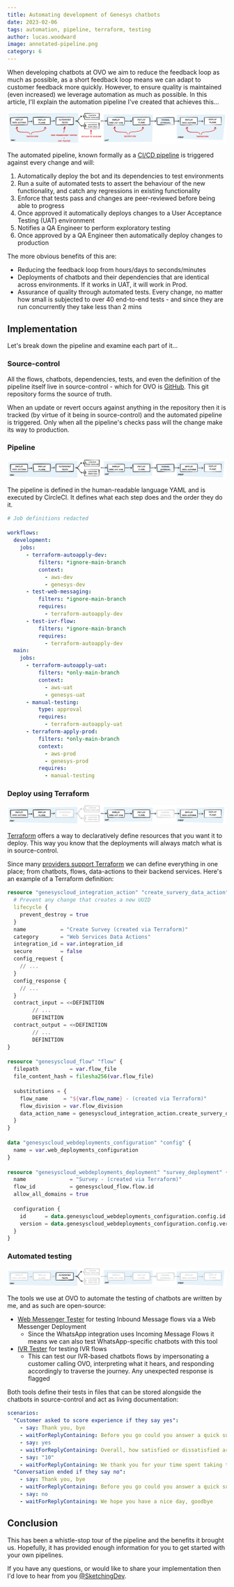 ```yaml
---
title: Automating development of Genesys chatbots
date: 2023-02-06
tags: automation, pipeline, terraform, testing
author: lucas.woodward
image: annotated-pipeline.png
category: 6
---
```


When developing chatbots at OVO we aim to reduce the feedback loop as much as possible, as a short feedback loop means we
can adapt to customer feedback more quickly. However, to ensure quality is maintained (even increased) we leverage
automation as much as possible. In this article, I'll explain the automation pipeline I've created that achieves this...

![Diagram of the pipeline annotated with technologies relevant to each step](annotated-pipeline.png)

The automated pipeline, known formally as a [CI/CD pipeline](https://en.wikipedia.org/wiki/CI/CD) is triggered against
every change and will:
1. Automatically deploy the bot and its dependencies to test environments
2. Run a suite of automated tests to assert the behaviour of the new functionality, and catch any regressions in existing functionality
3. Enforce that tests pass and changes are peer-reviewed before being able to progress
4. Once approved it automatically deploys changes to a User Acceptance Testing (UAT) environment
5. Notifies a QA Engineer to perform exploratory testing
6. Once approved by a QA Engineer then automatically deploy changes to production

The more obvious benefits of this are:
- Reducing the feedback loop from hours/days to seconds/minutes
- Deployments of chatbots and their dependencies that are identical across environments. If it works in UAT, it will work in Prod.
- Assurance of quality through automated tests. Every change, no matter how small is subjected to over 40 end-to-end tests - and since they are run concurrently they take less than 2 mins

## Implementation
Let's break down the pipeline and examine each part of it...

### Source-control
All the flows, chatbots, dependencies, tests, and even the definition of the pipeline itself live in
source-control - which for OVO is [GitHub](https://github.com/). This git repository forms the source of truth.

When an update or revert occurs against anything in the repository then it is tracked (by virtue of it being
in source-control) and the automated pipeline is triggered. Only when all the pipeline's checks pass will the change
make its way to production.

### Pipeline
![Diagram of pipeline, from deploying to dev, testing to deploying to production](pipeline-overview.png)

The pipeline is defined in the human-readable language YAML and is executed by CircleCI. It defines what each step
does and the order they do it.

```yaml
# Job definitions redacted

workflows:
  development:
    jobs:
      - terraform-autoapply-dev:
          filters: *ignore-main-branch
          context:
            - aws-dev
            - genesys-dev
      - test-web-messaging:
          filters: *ignore-main-branch
          requires:
            - terraform-autoapply-dev
      - test-ivr-flow:
          filters: *ignore-main-branch
          requires:
            - terraform-autoapply-dev
  main:
    jobs:
      - terraform-autoapply-uat:
          filters: *only-main-branch
          context:
            - aws-uat
            - genesys-uat
      - manual-testing:
          type: approval
          requires:
            - terraform-autoapply-uat
      - terraform-apply-prod:
          filters: *only-main-branch
          context:
            - aws-prod
            - genesys-prod
          requires:
            - manual-testing
```

### Deploy using Terraform
![Pipeline with Terraform tasks highlighted](pipeline-terraform.png)

[Terraform](https://www.terraform.io/) offers a way to declaratively define resources that you want it to deploy. This
way you know that the deployments will always match what is in source-control.

Since many [providers support Terraform](https://registry.terraform.io/browse/providers) we can define everything in
one place; from chatbots, flows, data-actions to their backend services. Here's an example of a Terraform definition:

```terraform
resource "genesyscloud_integration_action" "create_survery_data_action" {
  # Prevent any change that creates a new UUID
  lifecycle {
    prevent_destroy = true
  }
  name           = "Create Survey (created via Terraform)"
  category       = "Web Services Data Actions"
  integration_id = var.integration_id
  secure         = false
  config_request {
    // ...
  }
  config_response {
    // ...
  }
  contract_input = <<DEFINITION
        // ...
        DEFINITION
  contract_output = <<DEFINITION
        // ...
        DEFINITION
}

resource "genesyscloud_flow" "flow" {
  filepath          = var.flow_file
  file_content_hash = filesha256(var.flow_file)

  substitutions = {
    flow_name     = "${var.flow_name} - (created via Terraform)"
    flow_division = var.flow_division
    data_action_name = genesyscloud_integration_action.create_survery_data_action.name
  }
}

data "genesyscloud_webdeployments_configuration" "config" {
  name = var.web_deployments_configuration
}

resource "genesyscloud_webdeployments_deployment" "survey_deployment" {
  name              = "Survey - (created via Terraform)"
  flow_id           = genesyscloud_flow.flow.id
  allow_all_domains = true

  configuration {
    id      = data.genesyscloud_webdeployments_configuration.config.id
    version = data.genesyscloud_webdeployments_configuration.config.version
  }
}
```

### Automated testing
![Pipeline with automated testing tasks highlighted](pipeline-testing.png)

The tools we use at OVO to automate the testing of chatbots are written by me, and as such are open-source:
- [Web Messenger Tester](https://github.com/ovotech/genesys-web-messaging-tester) for testing Inbound Message flows via a Web Messenger Deployment
    - Since the WhatsApp integration uses Incoming Message Flows it means we can also test WhatsApp-specific chatbots with this tool
- [IVR Tester](https://github.com/SketchingDev/ivr-tester) for testing IVR flows
    - This can test our IVR-based chatbots flows by impersonating a customer calling OVO, interpreting what it hears, and responding accordingly to traverse the journey. Any unexpected response is flagged

Both tools define their tests in files that can be stored alongside the chatbots in source-control and act as living documentation:
```yaml
scenarios:
  "Customer asked to score experience if they say yes":
    - say: Thank you, bye
    - waitForReplyContaining: Before you go could you answer a quick survey?
    - say: yes
    - waitForReplyContaining: Overall, how satisfied or dissatisfied are you with our company?
    - say: "10"
    - waitForReplyContaining: We thank you for your time spent taking this survey. Your response has been recorded.
  "Conversation ended if they say no":
    - say: Thank you, bye
    - waitForReplyContaining: Before you go could you answer a quick survey?
    - say: no
    - waitForReplyContaining: We hope you have a nice day, goodbye
```

## Conclusion

This has been a whistle-stop tour of the pipeline and the benefits it brought us. Hopefully, it has provided enough
information for you to get started with your own pipelines.

If you have any questions, or would like to share your implementation then I'd love to hear from you
[@SketchingDev](https://twitter.com/SketchingDev).
